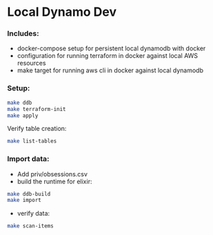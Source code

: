 # Local Dynamo Dev

### Includes:
* docker-compose setup for persistent local dynamodb with docker
* configuration for running terraform in docker against local AWS resources
* make target for running aws cli in docker against local dynamodb

### Setup:
```bash 
make ddb
make terraform-init
make apply
```
Verify table creation:
```bash
make list-tables
```

### Import data:
* Add priv/obsessions.csv
* build the runtime for elixir:
```bash
make ddb-build
make import
```

* verify data:
```bash
make scan-items
```